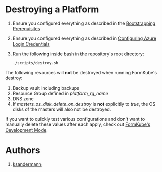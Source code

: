 # Destroying a Platform

1. Ensure you configured everything as described in the [Bootstrapping Prerequisites](./prerequisites.md)

1. Ensure you configured everything as described in [Configuring Azure Login Credentials](./credentials.md)

1. Run the following inside bash in the repository's root directory:

    ```bash
    ./scripts/destroy.sh
    ```

The following resources will **not** be destroyed when running FormKube's destroy:

1. Backup vault including backups
1. Resource Group defined in *platform_rg_name*
1. DNS zone
1. If *masters_os_disk_delete_on_destroy* is **not** explicitly to *true*, the OS disks of the masters will also not be
destroyed.

If you want to quickly test various configurations and don't want to manually delete these values after each apply,
check out [FormKube's Development Mode](dev_mode.md).

# Authors
1. [ksandermann](https://github.com/ksandermann)